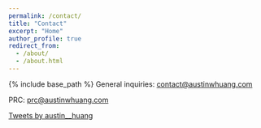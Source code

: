 ```yaml
---
permalink: /contact/
title: "Contact"
excerpt: "Home"
author_profile: true
redirect_from: 
  - /about/
  - /about.html
---
```

{% include base_path %}
General inquiries: [contact@austinwhuang.com](mailto:contact@austinwhuang.com)

PRC: [prc@austinwhuang.com](mailto:prc@austinwhuang.com)

<a class="twitter-timeline" data-theme="light" href="https://twitter.com/austin__huang?ref_src=twsrc%5Etfw">Tweets by austin__huang</a> <script async src="https://platform.twitter.com/widgets.js" charset="utf-8"></script>
